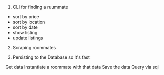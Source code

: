 1. CLI for finding a ruummate
- sort by price
- sort by location
- sort by date
- show listing
- update listings

2. Scraping roommates

3. Persisting to the Database so it's fast


Get data
Instantiate a roommate with that data
Save the data
Query via sql